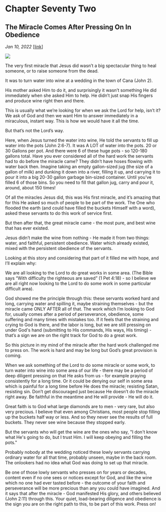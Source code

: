 # Chapter Seventy Two
## The Miracle Comes After Pressing On In Obedience
*Jan 10, 2022*
[[link](https://nccf.church/Blog.aspx?BlogID=214)] 

![](images/214.jpg)

The very first miracle that Jesus did wasn’t a big spectacular thing to heal someone, or to raise someone from the dead.

It was to turn water into wine at a wedding in the town of Cana (John 2).

His mother asked Him to do it, and surprisingly it wasn’t something He did immediately when she asked Him to help. He didn’t just snap His fingers and produce wine right then and there.

This is usually what we’re looking for when we ask the Lord for help, isn’t it? We ask of God and then we want Him to answer immediately in a miraculous, instant way. This is how we would have it all the time.

But that’s not the Lord’s way.

Here, when Jesus turned the water into wine, He told the servants to fill up water into the pots (John 2:6-7). It was A LOT of water into the pots. 20 or 30 Gallons per pot. And there were 6 of these huge pots - so 120-180 gallons total. Have you ever considered all of the hard work the servants had to do before the miracle came? They didn’t have hoses flowing with water back then. Imagine taking an empty gallon-sized jug (the size of a gallon of milk) and dunking it down into a river, filling it up, and carrying it to pour it into a big 20-30 gallon garbage bin-sized container. Until you’ve filled 6 of those bins. So you need to fill that gallon jug, carry and pour it, around, about 150 times!

Of all the miracles Jesus did, this was His first miracle, and it’s amazing that for this He asked so much of people to be part of the work. The One who flooded the earth (and could have filled the buckets Himself with a word), asked these servants to do this work of service first.

But then after that, the great miracle came - the most pure, and best wine that has ever existed.

Jesus didn’t make the wine from nothing - He made it from two things: water, and faithful, persistent obedience. Water which already existed, mixed with the persistent obedience of the servants.

Looking at this story and considering that part of it filled me with hope, and I’ll explain why:

We are all looking to the Lord to do great works in some area. (The Bible says “With difficulty the righteous are saved” (1 Pet 4:18) - so I believe we are all right now looking to the Lord to do some work in some particular difficult area).

God showed me the principle through this: these servants worked hard and long, carrying water and spilling it, maybe straining themselves - but the miracle came ONLY AFTER all of that. The work which I’m looking to God for, usually comes after a period of perseverance, obedience, some suffering and many times with mistakes too. If it feels that the straining and crying to God is there, and the labor is long, but we are still pressing on under God's hand (submitting to His commands, His ways, His timing) - that’s a sign we are on the right track for God to do a great work.

So this picture in my mind of the miracle after the hard work challenged me to press on. The work is hard and may be long but God’s great provision is coming.

When we ask something of the Lord to do some miracle or some work, to turn water into wine into some area of our life - there may be a period of deep diligent pressing on that He asks from us - for example praying consistently for a long time. Or it could be denying our self in some area which is painful for a long time before He does the miracle; resisting Satan, resisting sin. Don’t get discouraged just because He doesn’t do the miracle right away. Be faithful in the meantime and He will provide - He will do it.

Great faith is to God what large diamonds are to men - very rare, but also very precious. I believe that even among Christians, most people stop filling up the buckets half way or less. And so they never see the results of full buckets. They never see wine because they stopped early.

But the servants who will get the wine are the ones who say, "I don't know what He's going to do, but I trust Him. I will keep obeying and filling the pots."

Probably nobody at the wedding noticed these lowly servants carrying ordinary water for all that time, probably unseen, maybe in the back room. The onlookers had no idea what God was doing to set up that miracle.

Be one of those lowly servants who presses on for years or decades, content even if no one sees or notices except for God, and like the wine which no one had ever tasted before - the outcome of your faith and perseverance will be more precious than any you could have imagined. And it says that after the miracle - God manifested His glory, and others believed (John 2:11) through this. Your quiet, load-bearing diligence and obedience is the sign you are on the right path to this, to be part of this work. Press on!
